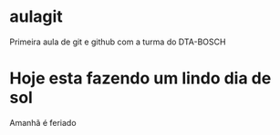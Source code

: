 # aulagit
Primeira aula de git e github com a turma do DTA-BOSCH

# Hoje esta fazendo um lindo dia de sol
Amanhã é feriado